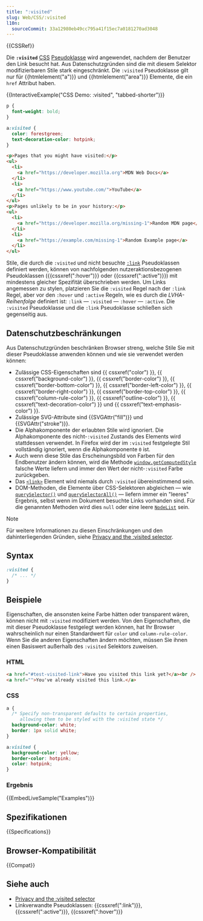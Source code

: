 ```yaml
---
title: ":visited"
slug: Web/CSS/:visited
l10n:
  sourceCommit: 33a12980eb49cc795a41f15ec7a0181270ad3048
---
```


{{CSSRef}}

Die **`:visited`** [CSS](/de/docs/Web/CSS) [Pseudoklasse](/de/docs/Web/CSS/Pseudo-classes) wird angewendet, nachdem der Benutzer den Link besucht hat. Aus Datenschutzgründen sind die mit diesem Selektor modifizierbaren Stile stark eingeschränkt. Die `:visited` Pseudoklasse gilt nur für {{htmlelement("a")}} und {{htmlelement("area")}} Elemente, die ein `href` Attribut haben.

{{InteractiveExample("CSS Demo: :visited", "tabbed-shorter")}}

```css interactive-example
p {
  font-weight: bold;
}

a:visited {
  color: forestgreen;
  text-decoration-color: hotpink;
}
```

```html interactive-example
<p>Pages that you might have visited:</p>
<ul>
  <li>
    <a href="https://developer.mozilla.org">MDN Web Docs</a>
  </li>
  <li>
    <a href="https://www.youtube.com/">YouTube</a>
  </li>
</ul>
<p>Pages unlikely to be in your history:</p>
<ul>
  <li>
    <a href="https://developer.mozilla.org/missing-1">Random MDN page</a>
  </li>
  <li>
    <a href="https://example.com/missing-1">Random Example page</a>
  </li>
</ul>
```

Stile, die durch die `:visited` und nicht besuchte [`:link`](/de/docs/Web/CSS/:link) Pseudoklassen definiert werden, können von nachfolgenden nutzeraktionsbezogenen Pseudoklassen ({{cssxref(":hover")}} oder {{cssxref(":active")}}) mit mindestens gleicher Spezifität überschrieben werden. Um Links angemessen zu stylen, platzieren Sie die `:visited` Regel nach der `:link` Regel, aber vor den `:hover` und `:active` Regeln, wie es durch die _LVHA-Reihenfolge_ definiert ist: `:link` — `:visited` — `:hover` — `:active`. Die `:visited` Pseudoklasse und die `:link` Pseudoklasse schließen sich gegenseitig aus.

## Datenschutzbeschränkungen

Aus Datenschutzgründen beschränken Browser streng, welche Stile Sie mit dieser Pseudoklasse anwenden können und wie sie verwendet werden können:

- Zulässige CSS-Eigenschaften sind {{ cssxref("color") }}, {{ cssxref("background-color") }}, {{ cssxref("border-color") }}, {{ cssxref("border-bottom-color") }}, {{ cssxref("border-left-color") }}, {{ cssxref("border-right-color") }}, {{ cssxref("border-top-color") }}, {{ cssxref("column-rule-color") }}, {{ cssxref("outline-color") }}, {{ cssxref("text-decoration-color") }} und {{ cssxref("text-emphasis-color") }}.
- Zulässige SVG-Attribute sind {{SVGAttr("fill")}} und {{SVGAttr("stroke")}}.
- Die Alphakomponente der erlaubten Stile wird ignoriert. Die Alphakomponente des nicht-`:visited` Zustands des Elements wird stattdessen verwendet. In Firefox wird der im `:visited` festgelegte Stil vollständig ignoriert, wenn die Alphakomponente `0` ist.
- Auch wenn diese Stile das Erscheinungsbild von Farben für den Endbenutzer ändern können, wird die Methode [`window.getComputedStyle`](/de/docs/Web/API/Window/getComputedStyle) falsche Werte liefern und immer den Wert der nicht-`:visited` Farbe zurückgeben.
- Das [`<link>`](/de/docs/Web/HTML/Element/link) Element wird niemals durch `:visited` übereinstimmend sein.
- DOM-Methoden, die Elemente über CSS-Selektoren abgleichen — wie [`querySelector()`](/de/docs/Web/API/Document/querySelector) und [`querySelectorAll()`](/de/docs/Web/API/Document/querySelectorAll) — liefern immer ein "leeres" Ergebnis, selbst wenn im Dokument besuchte Links vorhanden sind. Für die genannten Methoden wird dies `null` oder eine leere [`NodeList`](/de/docs/Web/API/NodeList) sein.

> [!NOTE]
> Für weitere Informationen zu diesen Einschränkungen und den dahinterliegenden Gründen, siehe [Privacy and the :visited selector](/de/docs/Web/CSS/Privacy_and_the_:visited_selector).

## Syntax

```css
:visited {
  /* ... */
}
```

## Beispiele

Eigenschaften, die ansonsten keine Farbe hätten oder transparent wären, können nicht mit `:visited` modifiziert werden. Von den Eigenschaften, die mit dieser Pseudoklasse festgelegt werden können, hat Ihr Browser wahrscheinlich nur einen Standardwert für `color` und `column-rule-color`. Wenn Sie die anderen Eigenschaften ändern möchten, müssen Sie ihnen einen Basiswert außerhalb des `:visited` Selektors zuweisen.

### HTML

```html
<a href="#test-visited-link">Have you visited this link yet?</a><br />
<a href="">You've already visited this link.</a>
```

### CSS

```css
a {
  /* Specify non-transparent defaults to certain properties,
     allowing them to be styled with the :visited state */
  background-color: white;
  border: 1px solid white;
}

a:visited {
  background-color: yellow;
  border-color: hotpink;
  color: hotpink;
}
```

### Ergebnis

{{EmbedLiveSample("Examples")}}

## Spezifikationen

{{Specifications}}

## Browser-Kompatibilität

{{Compat}}

## Siehe auch

- [Privacy and the :visited selector](/de/docs/Web/CSS/Privacy_and_the_:visited_selector)
- Linkverwandte Pseudoklassen: {{cssxref(":link")}}, {{cssxref(":active")}}, {{cssxref(":hover")}}
